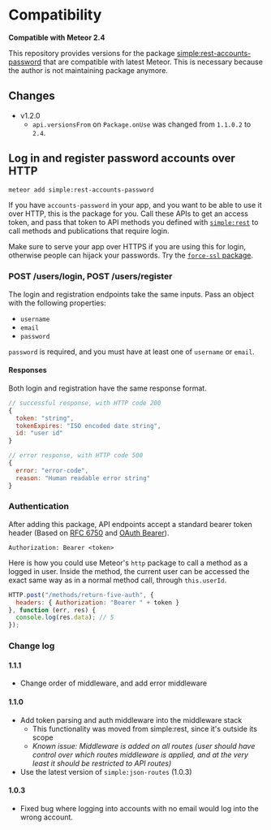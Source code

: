 # Compatibility

**Compatible with Meteor 2.4**

This repository provides versions for the package [simple:rest-accounts-password](https://github.com/meteor-compat/meteor-rest/tree/devel/packages/rest-accounts-password) that are compatible with latest Meteor. This is necessary because the author is not maintaining package anymore.

## Changes
- v1.2.0
  - `api.versionsFrom` on `Package.onUse` was changed from `1.1.0.2` to `2.4`.

## Log in and register password accounts over HTTP

```sh
meteor add simple:rest-accounts-password
```

If you have `accounts-password` in your app, and you want to be able to use it over HTTP, this is the package for you. Call these APIs to get an access token, and pass that token to API methods you defined with [`simple:rest`](https://github.com/stubailo/meteor-rest/blob/master/packages/rest/README.md#authentication) to call methods and publications that require login.

Make sure to serve your app over HTTPS if you are using this for login, otherwise people can hijack your passwords. Try the [`force-ssl` package](https://atmospherejs.com/meteor/force-ssl).

### POST /users/login, POST /users/register

The login and registration endpoints take the same inputs. Pass an object with the following properties:

- `username`
- `email`
- `password`

`password` is required, and you must have at least one of `username` or `email`.

#### Responses

Both login and registration have the same response format.

```js
// successful response, with HTTP code 200
{
  token: "string",
  tokenExpires: "ISO encoded date string",
  id: "user id"
}

// error response, with HTTP code 500
{
  error: "error-code",
  reason: "Human readable error string"
}
```

### Authentication

After adding this package, API endpoints accept a standard bearer token header (Based on [RFC 6750](http://tools.ietf.org/html/rfc6750#section-2.1) and [OAuth Bearer](http://self-issued.info/docs/draft-ietf-oauth-v2-bearer.html#authz-header)).

```http
Authorization: Bearer <token>
```

Here is how you could use Meteor's `http` package to call a method as a logged in user. Inside the method, the current user can be accessed the exact same way as in a normal method call, through `this.userId`.

```js
HTTP.post("/methods/return-five-auth", {
  headers: { Authorization: "Bearer " + token }
}, function (err, res) {
  console.log(res.data); // 5
});
```

### Change log

#### 1.1.1

- Change order of middleware, and add error middleware

#### 1.1.0

- Add token parsing and auth middleware into the middleware stack
  - This functionality was moved from simple:rest, since it's outside its scope
  - _Known issue: Middleware is added on all routes (user should have control
    over which routes middleware is applied, and at the very least it should be
    restricted to API routes)_
- Use the latest version of `simple:json-routes` (1.0.3)

#### 1.0.3

- Fixed bug where logging into accounts with no email would log into the wrong
account.

